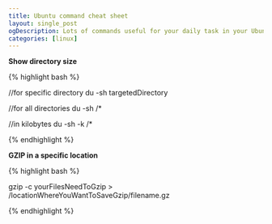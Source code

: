 ```yaml
---
title: Ubuntu command cheat sheet
layout: single_post
ogDescription: Lots of commands useful for your daily task in your Ubuntu operating system.
categories: [linux]
---
```


**Show directory size**

{% highlight bash %}

//for specific directory
du -sh targetedDirectory

//for all directories
du -sh /*

//in kilobytes
du -sh -k /*

{% endhighlight %}


**GZIP in a specific location**

{% highlight bash %}

gzip -c yourFilesNeedToGzip > /locationWhereYouWantToSaveGzip/filename.gz

{% endhighlight %}
